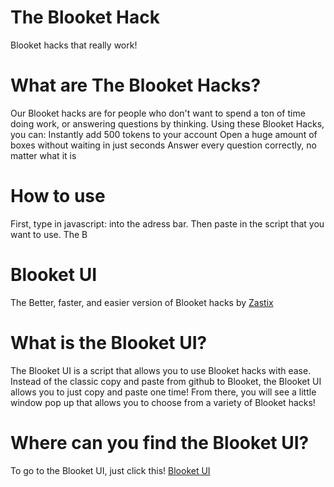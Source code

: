 # The Blooket Hack
Blooket hacks that really work!
# What are The Blooket Hacks?
Our Blooket hacks are for people who don't want to spend a ton of time doing work, or answering questions by thinking.
Using these Blooket Hacks, you can:
Instantly add 500 tokens to your account
Open a huge amount of boxes without waiting in just seconds
Answer every question correctly, no matter what it is
# How to use
First, type in javascript: into the adress bar. 
Then paste in the script that you want to use.
The B
# Blooket UI
The Better, faster, and easier version of Blooket hacks by [Zastix](https://github.com/ZasticBradyn)
# What is the Blooket UI?
The Blooket UI is a script that allows you to use Blooket hacks with ease.
Instead of the classic copy and paste from github to Blooket, the Blooket UI allows you to just copy and paste one time!
From there, you will see a little window pop up that allows you to choose from a variety of Blooket hacks!
# Where can you find the Blooket UI?
To go to the Blooket UI, just click this!  [Blooket UI](https://github.com/ZasticBradyn/BlooketUI)
